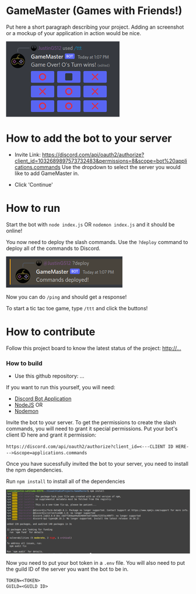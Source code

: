 # GameMaster (Games with Friends!)
Put here a short paragraph describing your project. 
Adding an screenshot or a mockup of your application in action would be nice.  


![](images/ttt.png)

# How to add the bot to your server

- Invite Link: https://discord.com/api/oauth2/authorize?client_id=1032689897573732483&permissions=8&scope=bot%20applications.commands
Use the dropdown to select the server you would like to add GameMaster in.

- Click 'Continue'

# How to run

Start the bot with `node index.js` OR `nodemon index.js` and it should be online!

You now need to deploy the slash commands. Use the `?deploy` command to deploy all of the commands to Discord.

![](images/deploy.png)

Now you can do `/ping` and should get a response!

To start a tic tac toe game, type `/ttt` and click the buttons! 

# How to contribute
Follow this project board to know the latest status of the project: [http://...]([http://...])  

### How to build

- Use this github repository: ... 

If you want to run this yourself, you will need:

-   [Discord Bot Application](https://discord.com/developers)
-   [NodeJS](https://nodejs.org) OR
-   [Nodemon](https://www.npmjs.com/package/nodemon) 

Invite the bot to your server. To get the permissions to create the slash commands, you will need to grant it special permissions. Put your bot's client ID here and grant it permission:

`https://discord.com/api/oauth2/authorize?client_id=<---CLIENT ID HERE--->&scope=applications.commands`

Once you have sucessfully invited the bot to your server, you need to install the npm dependencies.

Run `npm install` to install all of the dependencies

![](images/npminstall.png)

Now you need to put your bot token in a `.env` file.
You will also need to put the guild ID of the server you want the bot to be in.

```
TOKEN=<TOKEN>
GUILD=<GUILD ID>
```
